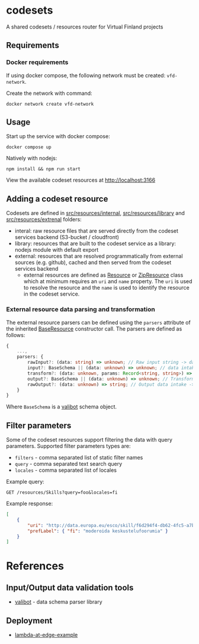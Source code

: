 # codesets

A shared codesets / resources router for Virtual Finland projects

## Requirements

### Docker requirements

If using docker compose, the following network must be created: `vfd-network`.

Create the network with command:

```
docker network create vfd-network
```

## Usage

Start up the service with docker compose:

```
docker compose up
```

Natively with nodejs:

```
npm install && npm run start
```

View the available codeset resources at [http://localhost:3166](http://localhost:3166)

## Adding a codeset resource

Codesets are defined in [src/resources/internal](./src/resources/internal), [src/resources/library](./src/resources/library) and [src/resources/extrenal](./src/resources/external) folders:

-   interal: raw resource files that are served directly from the codeset services backend (S3-bucket / cloudfront)
-   library: resources that are built to the codeset service as a library: nodejs module with default export
-   external: resources that are resolved programmatically from external sources (e.g. github), cached and then served from the codeset services backend
    -   external resources are defined as [Resource](./src/utils/data/models/Resource.ts) or [ZipResource](./src/utils/data/models/ZipResource.ts) class which at minimum requires an `uri` and `name` property. The `uri` is used to resolve the resource and the `name` is used to identify the resource in the codeset service.

### External resource data parsing and transformation

The external resource parsers can be defined using the `parsers` attribute of the inherited [BaseResource](./src/utils/data/models/internal/BaseResource.ts) constructor call. The parsers are defined as follows:

```typescript
{
    ...,
    parsers: {
        rawInput?: (data: string) => unknown; // Raw input string -> data (e.g. JSON.parse)
        input?: BaseSchema || (data: unknown) => unknown; // data intake -> parsed data schema
        transform?: (data: unknown, params: Record<string, string>) => Promise<unknown>; // Parsed data intake with query params obj -> transformed data
        output?: BaseSchema || (data: unknown) => unknown; // Transformed data intake -> output data schema
        rawOutput?: (data: unknown) => string; // Output data intake -> raw output string (e.g. JSON.stringify)
    }
}

```

Where `BaseSchema` is a [valibot](https://valibot.dev) schema object.

## Filter parameters

Some of the codeset resources support filtering the data with query parameters. Supported filter parameters types are:

-   `filters` - comma separated list of static filter names
-   `query` - comma separated text search query
-   `locales` - comma separated list of locales

Example query:

```
GET /resources/Skills?query=foo&locales=fi
```

Example response:

```json
[
    {
        "uri": "http://data.europa.eu/esco/skill/f6d294f4-db62-4fc5-a7b8-778e5071c112",
        "prefLabel": { "fi": "moderoida keskustelufoorumia" }
    }
]
```

# References

## Input/Output data validation tools

-   [valibot](https://valibot.dev) - data schema parser library

## Deployment

-   [lambda-at-edge-example](https://github.com/simonschoof/lambda-at-edge-example)
